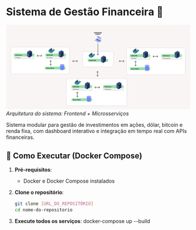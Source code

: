 # Sistema de Gestão Financeira :money_with_wings:

![Diagrama de Arquitetura](frontend/arquitetura.png)  
*Arquitetura do sistema: Frontend + Microsserviços*

Sistema modular para gestão de investimentos em ações, dólar, bitcoin e renda fixa, com dashboard interativo e integração em tempo real com APIs financeiras.

## :rocket: **Como Executar (Docker Compose)**

1. **Pré-requisitos**:
   - Docker e Docker Compose instalados 

2. **Clone o repositório**:
   ```bash
   git clone [URL_DO_REPOSITÓRIO]
   cd nome-do-repositorio

3. **Execute todos os serviços**:
   docker-compose up --build